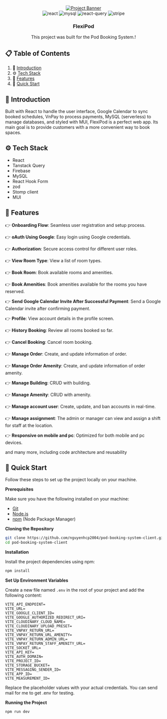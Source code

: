 <div align="center">
  <br />
    <a href="https://flexipod.site/" target="_blank">
      <img src="https://flexipod.site/assets/homePageBanner-BtHd3PD-.png" alt="Project Banner">
    </a>
  <br />

  <div>
    <img src="https://img.shields.io/badge/-React-black?style=for-the-badge&logoColor=white&logo=react&color=61DAFB" alt="react" />
    <img src="https://img.shields.io/badge/-MySQL-black?style=for-the-badge&logoColor=white&logo=mysql&color=4169E1" alt="mysql" />
    <img src="https://img.shields.io/badge/-Tanstack Query-black?style=for-the-badge&logoColor=white&logo=reactquery&color=red" alt="react-query" />
    <img src="https://img.shields.io/badge/-Stripe-black?style=for-the-badge&logoColor=white&logo=stripe&color=008CDD" alt="stripe" />
  </div>


<h3 align="center">FlexiPod</h3>

   <div align="center">
     This project was built for the Pod Booking System.!
    </div>
</div>

## 📋 <a name="table">Table of Contents</a>

1. 🤖 [Introduction](#introduction)
2. ⚙️ [Tech Stack](#tech-stack)
3. 🔋 [Features](#features)
4. 🤸 [Quick Start](#quick-start)

## <a name="introduction">🤖 Introduction</a>

Built with React to handle the user interface, Google Calendar to sync booked schedules, VnPay to process payments, MySQL (serverless) to manage databases, and styled with MUI, FlexiPod is a perfect web app. Its main goal is to provide customers with a more convenient way to book spaces.

## <a name="tech-stack">⚙️ Tech Stack</a>

- React 
- Tanstack Query
- Firebase
- MySQL
- React Hook Form
- zod
- Stomp client
- MUI

## <a name="features">🔋 Features</a>

👉 **Onboarding Flow**: Seamless user registration and setup process.

👉 **oAuth Using Google**: Easy login using Google credentials.

👉 **Authorization**: Secure access control for different user roles.

👉 **View Room Type**: View a list of room types.

👉 **Book Room**: Book available rooms and amenities.

👉 **Book Amenities**: Book amenities available for the rooms you have reserved.

👉 **Send Google Calendar Invite After Successful Payment**: Send a Google Calendar invite after confirming payment.

👉 **Profile**: View account details in the profile screen.

👉 **History Booking**: Review all rooms booked so far.

👉 **Cancel Booking**: Cancel room booking.

👉 **Manage Order**: Create, and update information of order.

👉 **Manage Order Amenity**: Create, and update information of order amenity.

👉 **Manage Building**: CRUD with building.

👉 **Manage Amenity**: CRUD with amenity.

👉 **Manage account user**: Create, update, and ban accounts in real-time.

👉 **Manage assignment**: The admin or manager can view and assign a shift for staff at the location.

👉 **Responsive on mobile and pc**: Optimized for both mobile and pc devices.

and many more, including code architecture and reusability

## <a name="quick-start">🤸 Quick Start</a>

Follow these steps to set up the project locally on your machine.

**Prerequisites**

Make sure you have the following installed on your machine:

- [Git](https://git-scm.com/)
- [Node.js](https://nodejs.org/en)
- [npm](https://www.npmjs.com/) (Node Package Manager)

**Cloning the Repository**

```bash
git clone https://github.com/nguyenhcp2004/pod-booking-system-client.git
cd pod-booking-system-client
```

**Installation**

Install the project dependencies using npm:

```bash
npm install
```

**Set Up Environment Variables**

Create a new file named `.env` in the root of your project and add the following content:

```env
VITE_API_ENDPOINT=
VITE_URL=
VITE_GOOGLE_CLIENT_ID=
VITE_GOOGLE_AUTHORIZED_REDIRECT_URI=
VITE_CLOUDINARY_CLOUD_NAME=
VITE_CLOUDINARY_UPLOAD_PRESET=
VITE_VNPAY_RETURN_URL=
VITE_VNPAY_RETURN_URL_AMENITY=
VITE_VNPAY_RETURN_ADMIN_URL=
VITE_VNPAY_RETURN_STAFF_AMENITY_URL=
VITE_SOCKET_URL=
VITE_API_KEY=
VITE_AUTH_DOMAIN=
VITE_PROJECT_ID=
VITE_STORAGE_BUCKET=
VITE_MESSAGING_SENDER_ID=
VITE_APP_ID=
VITE_MEASUREMENT_ID=
```

Replace the placeholder values with your actual credentials. You can send mail for me to get .env for testing.

**Running the Project**

```bash
npm run dev
```

